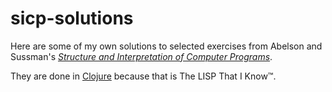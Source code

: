 # sicp-solutions

Here are some of my own solutions to selected exercises from Abelson and
Sussman's [*Structure and Interpretation of Computer
Programs*](http://mitpress.mit.edu/sicp/).

They are done in [Clojure](https://github.com/clojure/clojure) because
that is The LISP That I Know™.
